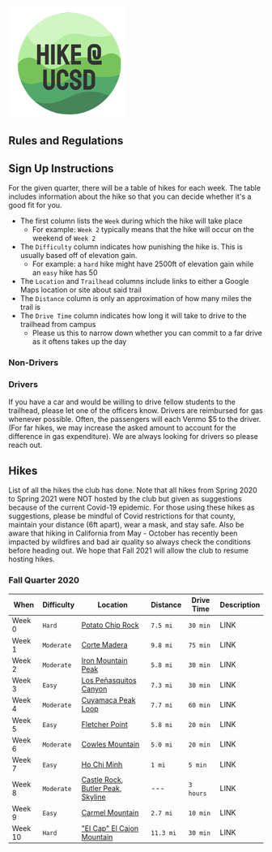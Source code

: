 ![logo](favicon.ico)

## Rules and Regulations

## Sign Up Instructions
For the given quarter, there will be a table of hikes for each week. The table includes information about the hike
so that you can decide whether it's a good fit for you. 
- The first column lists the `Week` during which the hike will take place
  - For example: `Week 2` typically means that the hike will occur on the weekend of `Week 2`
- The `Difficulty` column indicates how punishing the hike is. This is usually based off of elevation gain.
  - For example: a `hard` hike might have 2500ft of elevation gain while an `easy` hike has 50
- The `Location` and `Trailhead` columns include links to either a Google Maps location or site about said trail
- The `Distance` column is only an approximation of how many miles the trail is
- The `Drive Time` column indicates how long it will take to drive to the trailhead from campus
  - Please us this to narrow down whether you can commit to a far drive as it oftens takes up the day
 
### Non-Drivers


### Drivers
If you have a car and would be willing to drive fellow students to the trailhead, please let one of the officers know.
Drivers are reimbursed for gas whenever possible. Often, the passengers will each Venmo $5 to the driver. (For far hikes,
we may increase the asked amount to account for the difference in gas expenditure). We are always looking for drivers
so please reach out.

## Hikes
List of all the hikes the club has done. Note that all hikes from Spring 2020 to Spring 2021 were NOT hosted by the 
club but given as suggestions because of the current Covid-19 epidemic. For those using these hikes as suggestions, 
please be mindful of Covid restrictions for that county, maintain your distance (6ft apart), wear a mask, and stay safe.
Also be aware that hiking in California from May - October has recently been impacted by wildfires and bad air quality so
always check the conditions before heading out. We hope that Fall 2021 will allow the club to resume hosting hikes.

### Fall Quarter 2020
| When       | Difficulty | Location                                                                                                  | Distance  | Drive Time | Description |
| ---------- | ---------- | --------------------------------------------------------------------------------------------------------- | --------- | ---------- | ----------- |
| Week 0     | `Hard`     | [Potato Chip Rock](https://hikingguy.com/hiking-trails/hiking-san-diego/potato-chip-rock-hike-san-diego/) | `7.5 mi`  | `30 min`   | LINK |
| Week 1     | `Moderate` | [Corte Madera](http://www.ihikesandiego.com/corte-madera-mountain/)                                       | `9.8 mi`  | `75 min`   | LINK |
| Week 2     | `Moderate` | [Iron Mountain Peak](https://www.ihikesandiego.com/iron-mountain-hike/)                                   | `5.8 mi`  | `30 min`   | LINK |
| Week 3     | `Easy`     | [Los Peñasquitos Canyon](https://www.alltrails.com/trail/us/california/los-penasquitos-canyon-trail)      | `7.3 mi`  | `30 min`   | LINK |
| Week 4     | `Moderate` | [Cuyamaca Peak Loop](https://www.alltrails.com/trail/us/california/cuyamaca-peak-via-azalea-glen-loop)    | `7.7 mi`  | `60 min`   | LINK |
| Week 5     | `Easy`     | [Fletcher Point](https://www.alltrails.com/trail/us/california/fletcher-point)                            | `5.8 mi`  | `20 min`   | LINK |
| Week 6     | `Moderate` | [Cowles Mountain](https://hikingguy.com/hiking-trails/hiking-san-diego/cowles-mountain-hike/)             | `5.0 mi`  | `20 min`   | LINK |
| Week 7     | `Easy`     | [Ho Chi Minh](https://hiddensandiego.net/things-to-do/places/ho-chi-minh-trail)                           | `1 mi`    | `5 min`    | LINK |
| Week 8     | `Moderate` | [Castle Rock](https://www.alltrails.com/trail/us/california/castle-rock-trail), [Butler Peak](https://www.alltrails.com/trail/us/california/butler-peak-trail), [Skyline](https://www.alltrails.com/trail/us/california/skyline-divide-trail)      | ---       | `3 hours`  | LINK |
| Week 9     | `Easy`     | [Carmel Mountain](https://www.alltrails.com/trail/us/california/carmel-mountain-preserve-loop)            | `2.7 mi`  | `10 min`   | LINK |
| Week 10    | `Hard`     | ["El Cap" El Cajon Mountain](http://hikingsdcounty.com/el-cajon-mountain-el-cap/)                         | `11.3 mi` | `30 min`   | LINK |
